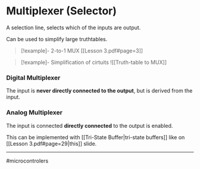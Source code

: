 # Multiplexer (Selector)
A selection line, selects which of the inputs are output.

Can be used to simplify large truthtables.

> [!example]- 2-to-1 MUX
> [[Lesson 3.pdf#page=3]] 

>[!example]- Simplification of cirtuits
>![[Truth-table to MUX]]

### Digital Multiplexer
The input is **never directly connected to the output**, but is derived from the input.

### Analog Multiplexer
The input is connected **directly connected** to the output is enabled.

This can be implemented with [[Tri-State Buffer|tri-state buffers]] like on [[Lesson 3.pdf#page=29|this]] slide. 

---
#microcontrolers 